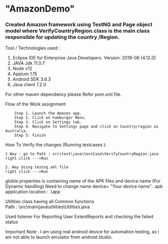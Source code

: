 # "AmazonDemo" 

### Created Amazon framework using TestNG and Page object model where  VerifyCountryRegion.class is the main class responsible for updating the country /Region.

Tool / Technologies used :
1. Eclipse IDE for Enterprise Java Developers.
   Version: 2019-06 (4.12.0)
2. JAVA Jdk 11.0.7 
3. Node v12  
4. Appium 1.15
5. Android SDK 3.6.3
6. Java client 7.2.0

For other maven dependency please Refer pom.xml file.
 
Flow of the Work assignment
```
	Step 1. Launch the Amazon app.
 	Step 2.	Click on hamburger Menu.
 	Step 3.	Click on Settings tab.
 	Step 4.	Navigate to Settings page and click on Country/region as Australia.
 	Step 5: Finish
```

How To Verify the changes (Running testcases ): 

```
1 Way : go to Path : src\test\java\testCase\VerifyCountryRegion.java
right click --->Run

2. Way Using testng.xml file 
right click --->Run
```


globle.properties is containing name of the APK files and device name (For Dynamic handling)
Need to change name device= "Your device name". 
.apk application location : .\app

Utilities class having all Common functions  
Path : \src\main\java\utilities\Utilities.java

Used listener For Reporting User ExtentReports and checking the failed status 

<listener class-name = "resources.Listeners"/>
<listener class-name="extentReports.ExtentReportNG"/>


Important Note : I am using real android device for automation testing, as i am not able to launch emulator from android studio. 

   